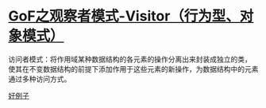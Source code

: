 # [GoF之观察者模式-Visitor（行为型、对象模式）]()
访问者模式：将作用域某种数据结构的各元素的操作分离出来封装成独立的类，
使其在不变数据结构的前提下添加作用于这些元素的新操作，为数据结构中的元素通过多种访问方式。  

[好例子](https://blog.51cto.com/liukang/2057218)